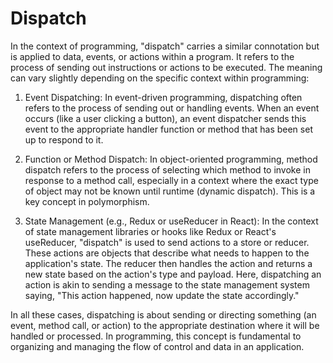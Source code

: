 # Dispatch

In the context of programming, "dispatch" carries a similar connotation but is applied to data, events, or actions within a program. It refers to the process of sending out instructions or actions to be executed. The meaning can vary slightly depending on the specific context within programming:

1. Event Dispatching: In event-driven programming, dispatching often refers to the process of sending out or handling events. When an event occurs (like a user clicking a button), an event dispatcher sends this event to the appropriate handler function or method that has been set up to respond to it.

2. Function or Method Dispatch: In object-oriented programming, method dispatch refers to the process of selecting which method to invoke in response to a method call, especially in a context where the exact type of object may not be known until runtime (dynamic dispatch). This is a key concept in polymorphism.

3. State Management (e.g., Redux or useReducer in React): In the context of state management libraries or hooks like Redux or React's useReducer, "dispatch" is used to send actions to a store or reducer. These actions are objects that describe what needs to happen to the application's state. The reducer then handles the action and returns a new state based on the action's type and payload. Here, dispatching an action is akin to sending a message to the state management system saying, "This action happened, now update the state accordingly."

In all these cases, dispatching is about sending or directing something (an event, method call, or action) to the appropriate destination where it will be handled or processed. In programming, this concept is fundamental to organizing and managing the flow of control and data in an application.
